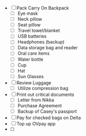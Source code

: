 - [ ] Pack Carry On Backpack
	- [ ] Eye mask
	- [ ] Neck pillow
	- [ ] Seat pillow
	- [ ] Travel towel/blanket
	- [ ] USB batteries 
	- [ ] Headphones (backup)
	- [ ] Data storage bag and reader 
	- [ ] Oral care items 
	- [ ] Water bottle 
	- [ ] Cup
	- [ ] Hat
	- [ ] Sun Glasses 
- [ ] Review Luggage 
	- [ ] Utilize compression bag
- [ ] Print out critical documents
	- [ ] Letter from Nikka
	- [ ] Purchase Agreement
	- [ ] Backup of Casey's passport
- [ ] Pay for checked bags on Delta 
- [ ] Top up OVpay app 
- [ ] 